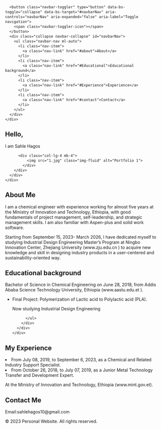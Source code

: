 <!DOCTYPE html>
<html lang="en">
<head>
  <meta charset="UTF-8">
  <meta name="viewport" content="width=device-width, initial-scale=1.0">
  <title>Personal Website</title>
  <link rel="stylesheet" href="https://cdnjs.cloudflare.com/ajax/libs/bootstrap/5.3.0/css/bootstrap.min.css">
</head>
<body>
  <!-- Navbar -->
  <nav class="navbar navbar-expand-lg navbar-dark bg-dark">
    <div class="container">
      
      <button class="navbar-toggler" type="button" data-bs-toggle="collapse" data-bs-target="#navbarNav" aria-controls="navbarNav" aria-expanded="false" aria-label="Toggle navigation">
        <span class="navbar-toggler-icon"></span>
      </button>
      <div class="collapse navbar-collapse" id="navbarNav">
        <ul class="navbar-nav ml-auto">
          <li class="nav-item">
            <a class="nav-link" href="#about">About</a>
          </li>
          <li class="nav-item">
            <a class="nav-link" href="#Educational">Educational background</a>
          </li>
          <li class="nav-item">
            <a class="nav-link" href="#Experience">Experience</a>
          </li>
          <li class="nav-item">
            <a class="nav-link" href="#contact">Contact</a>
          </li>
        </ul>
      </div>
    </div>
  </nav>

  <!-- Hero Section -->
  <section class="hero d-flex align-items-center">
    <div class="container">
      <div class="row">
        <div class="col-lg-6">
          <h1>Hello,</h1>
          <p>I am Sahle Hagos</p>
		  
          <div class="col-lg-4 mb-4">
              <img src="1.jpg" class="img-fluid" alt="Portfolio 1">
            </div>
        </div>
      </div>
    </div>
  </section>

  <!-- About Section -->
  <section id="about" class="py-5">
    <div class="container">
      <div class="row">
        <div class="col-lg-6">
          <h2>About Me</h2>
          <p> I am a chemical engineer with experience working for almost five years at the Ministry of Innovation and Technology, Ethiopia, with good fundamentals of project management, self-leadership, and strategic management skills. I am also familiar with Aspen-plus and solid work software.</p>
		  <p> Starting from September 15, 2023- March 2026, I have dedicated myself to studying Industrial Design Engineering Master’s Program at Ningbo Innovation Center, Zhejiang University (www.zju.edu.cn ) to acquire new knowledge and skill in designing industry products in a user-centered and sustainability-oriented way.</p>
        </div>
      </div>
    </div>
  </section>

  <!-- Services Section -->
  <section id="Educational" class="bg-light py-5">
    <div class="container">
      <div class="row">
        <div class="col-lg-6">
          <h2>Educational background</h2>
		  <p>Bachelor of Science in Chemical Engineering on June 28, 2018, from Addis Ababa Science Technology University, Ethiopia (www.aastu.edu.et ).</p>
          <ul>
            <li>Final Project: Polymerization of Lactic acid to Polylactic acid (PLA).</li>
		  <p>Now studying Industrial Design Engineering</p>
          
          </ul>
        </div>
      </div>
    </div>
  </section>

  <!-- Portfolio Section -->
  <section id="Experience" class="py-5">
    <div class="container">
      <div class="row">
        <div class="col-lg-6">
          <h2>My Experience</h2>
		  <li>From July 08, 2019, to September 6, 2023, as a Chemical and Related Industry Support Specialist.</li>
		  <li>From October 26, 2018, to July 07, 2019, as a Junior Metal Technology Transfer and Development Expert.</li>
          <p class="lead">At the Ministry of Innovation and Technology, Ethiopia (www.mint.gov.et). </p>
        </div>
      </div>
    </div>
  </section>

  <!-- Contact Section -->
  <section id="contact" class="bg-light py-5">
    <div class="container">
      <div class="row">
        <div class="col-lg-6">
          <h2>Contact Me</h2>
		  <p> Email:sahlehagos10@gmail.com</p>
   
  </section>

  <!-- Footer -->
  <footer class="bg-dark text-light py-3">
    <div class="container">
      <div class="row">
        <div class="col-lg-6">
          <p>&copy; 2023 Personal Website. All rights reserved.</p>
        </div>
      </div>
    </div>
  </footer>

  <script src="https://cdnjs.cloudflare.com/ajax/libs/bootstrap/5.3.0/js/bootstrap.bundle.min.js"></script>
</body>
</html>
